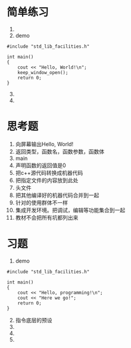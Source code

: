 # 简单练习
1. 
2. demo
```
#include "std_lib_facilities.h"

int main()
{
    cout << "Hello, World!\n";
    keep_window_open();
    return 0;
}
```
3. 
4. 

# 思考题
1. 向屏幕输出Hello, World!
2. 返回类型，函数名，函数参数，函数体
3. main
4. 声明函数的返回值是0
5. 把c++源代码转换成机器代码
6. 把指定文件的内容放到此处
7. 头文件
8. 把其他编译好的机器代码合并到一起
9. 针对的使用群体不一样
10. 集成开发环境。把调试，编辑等功能集合到一起
11. 教材不会把所有坑都列出来

# 习题
1. demo
```
#include "std_lib_facilities.h"

int main()
{
    cout << "Hello, programming!\n";
    cout << "Here we go!";
    return 0;
}
```
2. 指令底层的预设
3. 
4. 
5. 